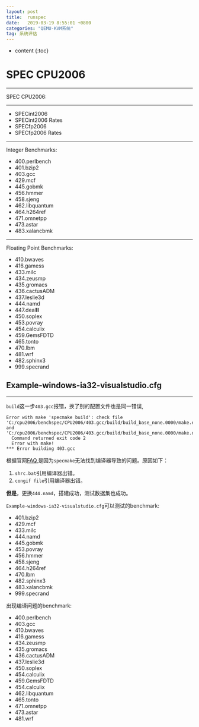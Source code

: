 ```yaml
---
layout: post
title:  runspec
date:   2019-03-19 8:55:01 +0800
categories: "QEMU-KVM系统"
tag: 系统评估
---
```

* content
{:toc}


# SPEC CPU2006
---
SPEC CPU2006:

---
* SPECint2006
* SPECint2006 Rates
* SPECfp2006
* SPECfp2006 Rates

---
Integer Benchmarks:
* 400.perlbench
* 401.bzip2
* 403.gcc
* 429.mcf
* 445.gobmk
* 456.hmmer
* 458.sjeng
* 462.libquantum
* 464.h264ref
* 471.omnetpp
* 473.astar
* 483.xalancbmk

---
Floating Point Benchmarks:
* 410.bwaves
* 416.gamess
* 433.milc
* 434.zeusmp
* 435.gromacs
* 436.cactusADM 
* 437.leslie3d
* 444.namd
* 447.deal**II**
* 450.soplex
* 453.povray
* 454.calculix
* 459.GemsFDTD 
* 465.tonto
* 470.lbm
* 481.wrf
* 482.sphinx3 
* 999.specrand

## Example-windows-ia32-visualstudio.cfg
---
`build`这一步`403.gcc`报错，换了别的配置文件也是同一错误,

```shell
Error with make 'specmake build': check file
'C:/cpu2006/benchspec/CPU2006/403.gcc/build/build_base_none.0000/make.err' and 'C:/cpu2006/benchspec/CPU2006/403.gcc/build/build_base_none.0000/make.out'
  Command returned exit code 2
  Error with make!
*** Error building 403.gcc
```
根据官网[FAQ](https://www.spec.org/cpu2006/Docs/faq.html#Build.01),是因为`specmake`无法找到编译器导致的问题。原因如下：
1. `shrc.bat`引用编译器出错。
2. `congif file`引用编译器出错。


**但是**，更换`444.namd`，搭建成功，测试数据集也成功。

`Example-windows-ia32-visualstudio.cfg`可以测试的benchmark:
* 401.bzip2
* 429.mcf
* 433.milc
* 444.namd
* 445.gobmk
* 453.povray
* 456.hmmer
* 458.sjeng
* 464.h264ref
* 470.lbm
* 482.sphinx3
* 483.xalancbmk
* 999.specrand

出现编译问题的benchmark:

* 400.perlbench
* 403.gcc
* 410.bwaves
* 416.gamess
* 434.zeusmp
* 435.gromacs
* 436.cactusADM
* 437.leslie3d
* 450.soplex
* 454.calculix
* 459.GemsFDTD 
* 454.calculix
* 462.libquantum
* 465.tonto
* 471.omnetpp
* 473.astar
* 481.wrf